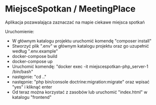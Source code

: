 # MiejsceSpotkan / MeetingPlace
Aplikacja pozawalająca zaznaczać na mapie ciekawe miejsca spotkań

Uruchomienie:
- W głównym katalogu projektu uruchomić komendę "composer install"
- Stworzyć plik ".env" w głównym katalogu projektu oraz go uzupełnić według ".env.example"  
- docker-compose build
- docker-compose up  
- Uruchomić komendę: "docker exec -it miejscespotkan-php_server-1 /bin/bash"
- następnie: "cd .."
- następnie: "php bin/console doctrine:migration:migrate" oraz wpisać "yes" i kliknąć enter
- Od teraz można korzystać z zasobów lub uruchomić "index.html" w katalogu "frontend"